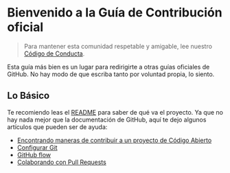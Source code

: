# Bienvenido a la Guía de Contribución oficial

> Para mantener esta comunidad respetable y amigable, lee nuestro [Código de Conducta](./CODE_OF_CONDUCT.md).

Esta guía más bien es un lugar para redirigirte a otras guías oficiales de GitHub. No hay modo de que escriba tanto
por voluntad propia, lo siento.

## Lo Básico

Te recomiendo leas el [README](./README.md) para saber de qué va el proyecto. Ya que no hay nada mejor
que la documentación de GitHub, aquí te dejo algunos artículos que pueden ser de ayuda:

- [Encontrando maneras de contribuir a un proyecto de Código Abierto](https://docs.github.com/en/get-started/exploring-projects-on-github/finding-ways-to-contribute-to-open-source-on-github)
- [Configurar Git](https://docs.github.com/en/get-started/quickstart/set-up-git)
- [GitHub flow](https://docs.github.com/en/get-started/quickstart/github-flow)
- [Colaborando con Pull Requests](https://docs.github.com/en/github/collaborating-with-pull-requests)


